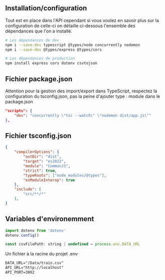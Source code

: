 ## Installation/configuration

Tout est en place dans l'API cependant si vous voulez en savoir plus sur la configuration de celle-ci on détaille ci-dessous l'ensemble des dépendances que l'on a installé.

```bash
# Les dépendances de dev
npm i --save-dev typescript @types/node concurrently nodemon
npm i --save-dev @types/express @types/cors

# Les dépendances de production
npm install express cors dotenv csvtojson

```

## Fichier package.json 

Attention pour la gestion des import/export dans TypeScript, respectez la configuration du tsconfig.json, pas la peine d'ajouter type : module dans le package.json

```json
"scripts": {
    "dev": "concurrently \"tsc --watch\" \"nodemon dist/app.js\""
},
```

## Fichier tsconfig.json

```json
{
    "compilerOptions": {
        "outDir": "dist",
        "target": "es2022",
        "module": "CommonJS",
        "strict": true,
        "typeRoots": ["node_modules/@types"],
        "esModuleInterop": true
    },
    "include": [
        "src/**/*"
    ],
}
```

## Variables d'environemment

```js
import dotenv from 'dotenv'
dotenv.config()

const csvFilePath: string | undefined = process.env.DATA_URL

```

Un fichier à la racine du projet .env

```txt
DATA_URL="/Data/train.csv"
API_URL="http://localhost"
API_PORT=3002
```